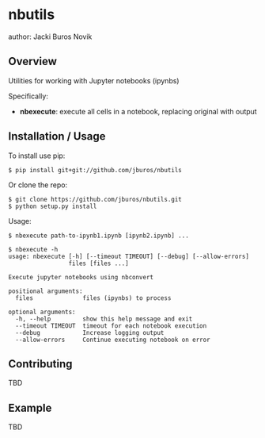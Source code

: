 nbutils
===============================

author: Jacki Buros Novik

Overview
--------

Utilities for working with Jupyter notebooks (ipynbs)

Specifically:

   - **nbexecute**: execute all cells in a notebook, replacing original with output

Installation / Usage
--------------------

To install use pip:

    $ pip install git+git://github.com/jburos/nbutils


Or clone the repo:

    $ git clone https://github.com/jburos/nbutils.git
    $ python setup.py install

Usage: 

    $ nbexecute path-to-ipynb1.ipynb [ipynb2.ipynb] ... 

```
$ nbexecute -h
usage: nbexecute [-h] [--timeout TIMEOUT] [--debug] [--allow-errors]
                 files [files ...]

Execute jupyter notebooks using nbconvert

positional arguments:
  files              files (ipynbs) to process

optional arguments:
  -h, --help         show this help message and exit
  --timeout TIMEOUT  timeout for each notebook execution
  --debug            Increase logging output
  --allow-errors     Continue executing notebook on error
  ```

    
Contributing
------------

TBD

Example
-------

TBD
